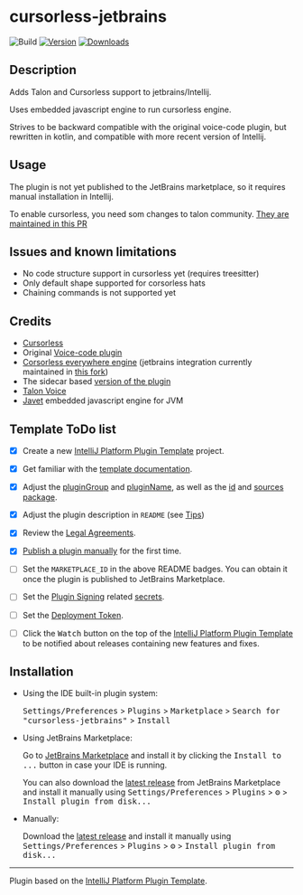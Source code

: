 # cursorless-jetbrains

![Build](https://github.com/asoee/cursorless-jetbrains/workflows/Build/badge.svg)
[![Version](https://img.shields.io/jetbrains/plugin/v/MARKETPLACE_ID.svg)](https://plugins.jetbrains.com/plugin/MARKETPLACE_ID)
[![Downloads](https://img.shields.io/jetbrains/plugin/d/MARKETPLACE_ID.svg)](https://plugins.jetbrains.com/plugin/MARKETPLACE_ID)

## Description

<!-- Plugin description -->
Adds Talon and Cursorless support to jetbrains/Intellij.

Uses embedded javascript engine to run cursorless engine.

Strives to be backward compatible with the original voice-code plugin, but rewritten in kotlin, and compatible with more
recent version of Intellij.
<!-- Plugin description end -->

## Usage

The plugin is not yet published to the JetBrains marketplace, so it requires manual installation in Intellij.

To enable cursorless, you need som changes to talon
community. [They are maintained in this PR](https://github.com/talonhub/community/pull/1628/files)

## Issues and known limitations

- No code structure support in cursorless yet (requires treesitter)
- Only default shape supported for corsorless hats
- Chaining commands is not supported yet

## Credits

- [Cursorless](https://www.cursorless.org/)
- Original [Voice-code plugin](https://github.com/anonfunc/intellij-voicecode)
- [Corsorless everywhere engine](https://github.com/cursorless-dev/cursorless) (jetbrains integration currently
  maintained in [this fork](https://github.com/asoee/cursorless/tree/jetbrains-quickjs))
- The sidecar based [version of the plugin](https://github.com/cursorless-everywhere/cursorless-jetbrains)
- [Talon Voice](https://talonvoice.com/)
- [Javet](https://github.com/caoccao/Javet) embedded javascript engine for JVM

## Template ToDo list
- [x] Create a new [IntelliJ Platform Plugin Template][template] project.
- [x] Get familiar with the [template documentation][template].
- [x] Adjust the [pluginGroup](./gradle.properties) and [pluginName](./gradle.properties), as well as
  the [id](./src/main/resources/META-INF/plugin.xml) and [sources package](./src/main/kotlin).
- [x] Adjust the plugin description in `README` (see [Tips][docs:plugin-description])
- [x] Review
  the [Legal Agreements](https://plugins.jetbrains.com/docs/marketplace/legal-agreements.html?from=IJPluginTemplate).
- [x] [Publish a plugin manually](https://plugins.jetbrains.com/docs/intellij/publishing-plugin.html?from=IJPluginTemplate)
  for the first time.
- [ ] Set the `MARKETPLACE_ID` in the above README badges. You can obtain it once the plugin is published to JetBrains Marketplace.
- [ ] Set the [Plugin Signing](https://plugins.jetbrains.com/docs/intellij/plugin-signing.html?from=IJPluginTemplate) related [secrets](https://github.com/JetBrains/intellij-platform-plugin-template#environment-variables).
- [ ] Set the [Deployment Token](https://plugins.jetbrains.com/docs/marketplace/plugin-upload.html?from=IJPluginTemplate).
- [ ] Click the <kbd>Watch</kbd> button on the top of the [IntelliJ Platform Plugin Template][template] to be notified about releases containing new features and fixes.


## Installation

- Using the IDE built-in plugin system:
  
  <kbd>Settings/Preferences</kbd> > <kbd>Plugins</kbd> > <kbd>Marketplace</kbd> > <kbd>Search for "cursorless-jetbrains"</kbd> >
  <kbd>Install</kbd>
  
- Using JetBrains Marketplace:

  Go to [JetBrains Marketplace](https://plugins.jetbrains.com/plugin/MARKETPLACE_ID) and install it by clicking the <kbd>Install to ...</kbd> button in case your IDE is running.

  You can also download the [latest release](https://plugins.jetbrains.com/plugin/MARKETPLACE_ID/versions) from JetBrains Marketplace and install it manually using
  <kbd>Settings/Preferences</kbd> > <kbd>Plugins</kbd> > <kbd>⚙️</kbd> > <kbd>Install plugin from disk...</kbd>

- Manually:

  Download the [latest release](https://github.com/asoee/cursorless-jetbrains/releases/latest) and install it manually using
  <kbd>Settings/Preferences</kbd> > <kbd>Plugins</kbd> > <kbd>⚙️</kbd> > <kbd>Install plugin from disk...</kbd>


---
Plugin based on the [IntelliJ Platform Plugin Template][template].

[template]: https://github.com/JetBrains/intellij-platform-plugin-template
[docs:plugin-description]: https://plugins.jetbrains.com/docs/intellij/plugin-user-experience.html#plugin-description-and-presentation

